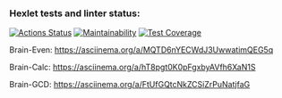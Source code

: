 ### Hexlet tests and linter status:
[![Actions Status](https://github.com/tiltovskee/frontend-project-44/actions/workflows/hexlet-check.yml/badge.svg)](https://github.com/tiltovskee/frontend-project-44/actions)
[![Maintainability](https://api.codeclimate.com/v1/badges/9e04a25ec144c073d3b7/maintainability)](https://codeclimate.com/github/tiltovskee/frontend-project-44/maintainability)
[![Test Coverage](https://api.codeclimate.com/v1/badges/9e04a25ec144c073d3b7/test_coverage)](https://codeclimate.com/github/tiltovskee/frontend-project-44/test_coverage)

Brain-Even: https://asciinema.org/a/MQTD6nYECWdJ3UwwatimQEG5q

Brain-Calc: https://asciinema.org/a/hT8pgt0K0pFgxbyAVfh6XaN1S

Brain-GCD: https://asciinema.org/a/FtUfGQtcNkZCSiZrPuNatjfaG
